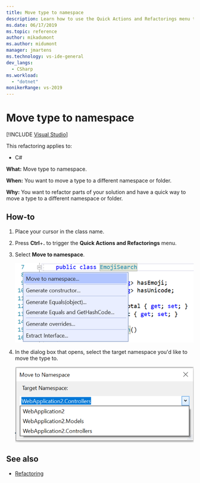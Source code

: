 ```yaml
---
title: Move type to namespace
description: Learn how to use the Quick Actions and Refactorings menu to move a type to a different namespace or folder.
ms.date: 06/17/2019
ms.topic: reference
author: mikadumont
ms.author: midumont
manager: jmartens
ms.technology: vs-ide-general
dev_langs:
  - CSharp
ms.workload: 
  - "dotnet"
monikerRange: vs-2019
---
```

# Move type to namespace

 [!INCLUDE [Visual Studio](~/includes/applies-to-version/vs-windows-only.md)]

This refactoring applies to:

- C#

**What:** Move type to namespace.

**When:** You want to move a type to a different namespace or folder. 

**Why:** You want to refactor parts of your solution and have a quick way to move a type to a different namespace or folder. 

## How-to

1. Place your cursor in the class name.
2. Press **Ctrl**+**.** to trigger the **Quick Actions and Refactorings** menu.
3. Select **Move to namespace**.

   ![Move to namespace refactoring](media/move-to-namespace.png)

4. In the dialog box that opens, select the target namespace you'd like to move the type to. 

   ![Select a namespace dialog box](media/select-target-namespace.png)

## See also

- [Refactoring](../refactoring-in-visual-studio.md)
